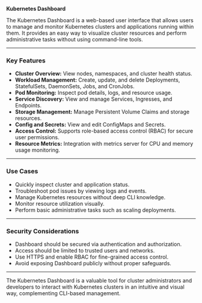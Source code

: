 **Kubernetes Dashboard**

The Kubernetes Dashboard is a web-based user interface that allows users to manage and monitor Kubernetes clusters and applications running within them. It provides an easy way to visualize cluster resources and perform administrative tasks without using command-line tools.

---

### Key Features

* **Cluster Overview:** View nodes, namespaces, and cluster health status.
* **Workload Management:** Create, update, and delete Deployments, StatefulSets, DaemonSets, Jobs, and CronJobs.
* **Pod Monitoring:** Inspect pod details, logs, and resource usage.
* **Service Discovery:** View and manage Services, Ingresses, and Endpoints.
* **Storage Management:** Manage Persistent Volume Claims and storage resources.
* **Config and Secrets:** View and edit ConfigMaps and Secrets.
* **Access Control:** Supports role-based access control (RBAC) for secure user permissions.
* **Resource Metrics:** Integration with metrics server for CPU and memory usage monitoring.

---

### Use Cases

* Quickly inspect cluster and application status.
* Troubleshoot pod issues by viewing logs and events.
* Manage Kubernetes resources without deep CLI knowledge.
* Monitor resource utilization visually.
* Perform basic administrative tasks such as scaling deployments.

---

### Security Considerations

* Dashboard should be secured via authentication and authorization.
* Access should be limited to trusted users and networks.
* Use HTTPS and enable RBAC for fine-grained access control.
* Avoid exposing Dashboard publicly without proper safeguards.

---

The Kubernetes Dashboard is a valuable tool for cluster administrators and developers to interact with Kubernetes clusters in an intuitive and visual way, complementing CLI-based management.

